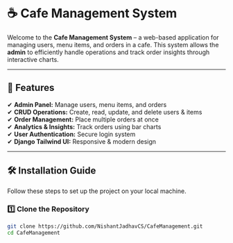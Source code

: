 # ☕ Cafe Management System

Welcome to the **Cafe Management System** – a web-based application for managing users, menu items, and orders in a cafe. This system allows the **admin** to efficiently handle operations and track order insights through interactive charts.

---

## 🌟 Features  

✔ **Admin Panel:** Manage users, menu items, and orders  
✔ **CRUD Operations:** Create, read, update, and delete users & items  
✔ **Order Management:** Place multiple orders at once  
✔ **Analytics & Insights:** Track orders using bar charts  
✔ **User Authentication:** Secure login system  
✔ **Django Tailwind UI:** Responsive & modern design  

---

## 🛠️ **Installation Guide**  

Follow these steps to set up the project on your local machine.  

### 1️⃣ **Clone the Repository**  
```bash
git clone https://github.com/NishantJadhavCS/CafeManagement.git
cd CafeManagement

